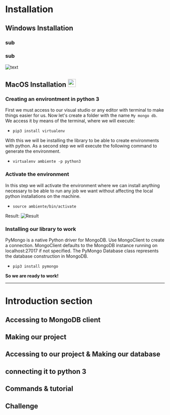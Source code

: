 # Installation

## Windows Installation

### sub

### sub

![text](url)

## MacOS Installation <img src="https://upload.wikimedia.org/wikipedia/commons/thumb/a/ab/Icon-Mac.svg/2048px-Icon-Mac.svg.png" width="25" height="25">

### Creating an environtment in python 3

First we must access to our visual studio or any editor with terminal to make things easier for us. Now let's create a folder with the name `My mongo db`. We access it by means of the terminal, where we will execute: 

- `pip3 install virtualenv`

With this we will be installing the library to be able to create environments with python. As a second step we will execute the following command to generate the environment.

- `virtualenv ambiente -p python3`

### Activate the environment

In this step we will activate the environment where we can install anything necessary to be able to run any job we want without affecting the local python installations on the machine.

- `source ambiente/bin/activate`

Result:
![Result](https://snipboard.io/iBmwx0.jpg)

### Installing our library to work

PyMongo is a native Python driver for MongoDB. Use MongoClient to create a connection. MongoClient defaults to the MongoDB instance running on localhost:27017 if not specified. The PyMongo Database class represents the database construction in MongoDB.

- `pip3 install pymongo`

<strong>So we are ready to work!</strong>

---

# Introduction section

## Accessing to MongoDB client

## Making our project

## Accessing to our project & Making our database

## connecting it to python 3

## Commands & tutorial

## Challenge


